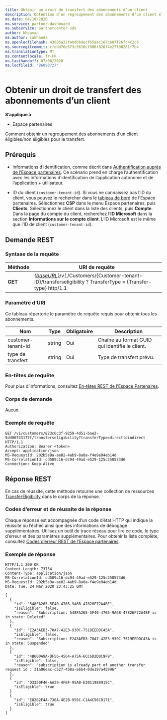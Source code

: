 ```yaml
---
title: Obtenir un droit de transfert des abonnements d’un client
description: Obtention d’un regroupement des abonnements d’un client éligibles/ineligibile pour le transfert.
ms.date: 04/10/2020
ms.service: partner-dashboard
ms.subservice: partnercenter-sdk
author: khpavan
ms.author: sakhanda
ms.openlocfilehash: 43086a32fa0dbbdecf65aac167c687f26fc4c2c6
ms.sourcegitcommit: cfedd76e573c5616cf006f826f4e27f08281f7b4
ms.translationtype: MT
ms.contentlocale: fr-FR
ms.lasthandoff: 07/08/2020
ms.locfileid: "86093727"
---
```

# <a name="get-a-customers-subscriptions-transfer-eligibility"></a>Obtenir un droit de transfert des abonnements d’un client

**S’applique à**

- Espace partenaires

Comment obtenir un regroupement des abonnements d’un client éligibles/non éligibles pour le transfert.

## <a name="prerequisites"></a>Prérequis

- Informations d’identification, comme décrit dans [Authentification auprès de l’Espace partenaires](partner-center-authentication.md). Ce scénario prend en charge l’authentification avec les informations d’identification de l’application autonome et de l’application + utilisateur.

- ID du client (`customer-tenant-id`). Si vous ne connaissez pas l’ID du client, vous pouvez le rechercher dans le [tableau de bord](https://partner.microsoft.com/dashboard) de l’Espace partenaires. Sélectionnez **CSP** dans le menu Espace partenaires, puis **Clients**. Sélectionnez le client dans la liste des clients, puis **Compte**. Dans la page du compte du client, recherchez l’**ID Microsoft** dans la section **Informations sur le compte client**. L’ID Microsoft est le même que l’ID de client (`customer-tenant-id`).

## <a name="rest-request"></a>Demande REST

### <a name="request-syntax"></a>Syntaxe de la requête

| Méthode  | URI de requête                                                                                          |
|---------|------------------------------------------------------------------------------------------------------|
| **GET** | [*{baseURL}*](partner-center-rest-urls.md)/v1/Customers/{Customer-tenant-ID}/transferseligibility ? TransferType = {Transfer-type} http/1.1 |

### <a name="uri-parameter"></a>Paramètre d’URI

Ce tableau répertorie le paramètre de requête requis pour obtenir tous les abonnements.

| Nom               | Type   | Obligatoire | Description                                           |
|--------------------|--------|----------|-------------------------------------------------------|
| customer-tenant-id | string | Oui      | Chaîne au format GUID qui identifie le client. |
| type de transfert      | string | Oui      | Type de transfert prévu.                |

### <a name="request-headers"></a>En-têtes de requête

Pour plus d’informations, consultez [En-têtes REST de l’Espace Partenaires](headers.md).

### <a name="request-body"></a>Corps de demande

Aucun.

### <a name="request-example"></a>Exemple de requête

```http
GET /v1/customers/823c6c3f-9259-4d51-bae2-5dd06743177f/transferseligibility?transferType=directtoindirect HTTP/1.1
Authorization: Bearer <token>
Accept: application/json
MS-RequestId: 202b5e9a-ae82-4ab9-8a0a-f4e9e04eb14d
MS-CorrelationId: cd589c16-dc94-49ad-e529-125c258573d6
Connection: Keep-Alive
```

## <a name="rest-response"></a>Réponse REST

En cas de réussite, cette méthode retourne une collection de ressources [TransferEligibility](transfer-eligibility-resources.md) dans le corps de la réponse.

### <a name="response-success-and-error-codes"></a>Codes d’erreur et de réussite de la réponse

Chaque réponse est accompagnée d’un code d’état HTTP qui indique la réussite ou l’échec ainsi que des informations de débogage supplémentaires. Utilisez un outil de trace réseau pour lire ce code, le type d’erreur et des paramètres supplémentaires. Pour obtenir la liste complète, consultez [Codes d’erreur REST de l’Espace partenaires](error-codes.md).

### <a name="response-example"></a>Exemple de réponse

```http
HTTP/1.1 200 OK
Content-Length: 73754
Content-Type: application/json
MS-CorrelationId: cd589c16-dc94-49ad-e529-125c258573d6
MS-RequestId: 202b5e9a-ae82-4ab9-8a0a-f4e9e04eb14d
Date: Tue, 24 Mar 2020 23:43:25 GMT

[
  {
    "id": "548FA265-5F40-4765-9A6B-47826F72A4BF",
    "isEligible": false,
    "reason": "Subscription: 548FA265-5F40-4765-9A6B-47826F72A4BF is in state: Deleted"
  },
  {
    "id": "E2A3AEB3-70A7-42E3-930C-7519EEDDC45A",
    "isEligible": false,
    "reason": "Subscription: E2A3AEB3-70A7-42E3-930C-7519EEDDC45A is in state: Suspended"
  },
  {
    "id": "4B600A9A-DF56-4564-A75A-6CC6D2D0C9F9",
    "isEligible": false,
    "reason": "subscription is already part of another transfer request id : 31a06eac-c527-458a-a6b4-0de197a45996"
  },
  {
    "id": "D3350F46-AA29-4F6F-95A0-E3011988915C",
    "isEligible": true
  }
  {
    "id": "E82B2F4A-736A-4E2B-955C-C1A4C56C0171",
    "isEligible": true
  }
]
```
